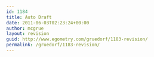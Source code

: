 ```yaml
---
id: 1184
title: Auto Draft
date: 2011-06-03T02:23:24+00:00
author: mcgrue
layout: revision
guid: http://www.egometry.com/gruedorf/1183-revision/
permalink: /gruedorf/1183-revision/
---
```

